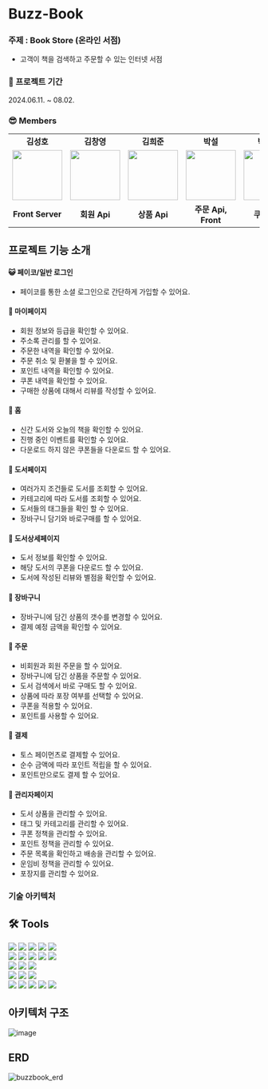 # Buzz-Book

### 주제 : Book Store (온라인 서점)

- 고객이 책을 검색하고 주문할 수 있는 인터넷 서점


### 📆 프로젝트 기간

2024.06.11. ~ 08.02.

### 😎 Members
<table>
   <tr>
    <td align="center"><b>김성호</b></td>
    <td align="center"><b>김창영</b></td>
    <td align="center"><b>김희준</b></td>
    <td align="center"><b>박설</b></td>
    <td align="center"><b>박희준</b></td>
    <td align="center"><b>임용범</b></td>
  </tr>
  <tr>
    <td align="center"><a href="https://github.com/Banana-Master"><img src="https://avatars.githubusercontent.com/u/120389368?v=4" width="100px" /></a></td>
    <td align="center"><a href="https://github.com/Heldennar"><img src="https://avatars.githubusercontent.com/u/37499129?v=4" width="100px" /></a></td>
    <td align="center"><a href="https://github.com/hubgood98"><img src="https://avatars.githubusercontent.com/u/127611039?v=4" width="100px" /></a></td>
    <td align="center"><a href="https://github.com/ParkSeolDev"><img src="https://avatars.githubusercontent.com/u/108073530?v=4" width="100px" /></a></td>
    <td align="center"><a href="https://github.com/qmzo553"><img src="https://avatars.githubusercontent.com/u/95726182?v=4" width="100px" /></a></td>
    <td align="center"><a href="https://github.com/s49e"><img src="https://avatars.githubusercontent.com/u/29580725?v=4" width="100px" /></a></td>
  </tr>
  <tr>
    <td align="center"><b>Front Server</b></td>
    <td align="center"><b>회원 Api</b></td>
    <td align="center"><b>상품 Api</b></td>
    <td align="center"><b>주문 Api, Front</b></td>
    <td align="center"><b>쿠폰 Api</b></td>
    <td align="center"><b>상품 Api</b></td>
  </tr>
</table>

## 프로젝트 기능 소개

#### 😺 페이코/일반 로그인
- 페이코를 통한 소셜 로그인으로 간단하게 가입할 수 있어요.

#### :pig: 마이페이지
- 회원 정보와 등급을 확인할 수 있어요.
- 주소록 관리를 할 수 있어요.
- 주문한 내역을 확인할 수 있어요.
- 주문 취소 및 환불을 할 수 있어요.
- 포인트 내역을 확인할 수 있어요.
- 쿠폰 내역을 확인할 수 있어요.
- 구매한 상품에 대해서 리뷰를 작성할 수 있어요.

#### :honeybee: 홈
- 신간 도서와 오늘의 책을 확인할 수 있어요.
- 진행 중인 이벤트를 확인할 수 있어요.
- 다운로드 하지 않은 쿠폰들을 다운로드 할 수 있어요.

#### :sheep: 도서페이지
- 여러가지 조건들로 도서를 조회할 수 있어요.
- 카테고리에 따라 도서를 조회할 수 있어요.
- 도서들의 태그들을 확인 할 수 있어요.
- 장바구니 담기와 바로구매를 할 수 있어요.

#### :monkey: 도서상세페이지
- 도서 정보를 확인할 수 있어요.
- 해당 도서의 쿠폰을 다운로드 할 수 있어요.
- 도서에 작성된 리뷰와 별점을 확인할 수 있어요.

#### :elephant: 장바구니
- 장바구니에 담긴 상품의 갯수를 변경할 수 있어요.
- 결제 예정 금액을 확인할 수 있어요.

#### :chicken: 주문
- 비회원과 회원 주문을 할 수 있어요.
- 장바구니에 담긴 상품을 주문할 수 있어요.
- 도서 검색에서 바로 구매도 할 수 있어요.
- 상품에 따라 포장 여부를 선택할 수 있어요.
- 쿠폰을 적용할 수 있어요.
- 포인트를 사용할 수 있어요.

#### :penguin: 결제
- 토스 페이먼츠로 결제할 수 있어요.
- 순수 금액에 따라 포인트 적립을 할 수 있어요.
- 포인트만으로도 결제 할 수 있어요.

#### :horse: 관리자페이지
- 도서 상품을 관리할 수 있어요.
- 태그 및 카테고리를 관리할 수 있어요.
- 쿠폰 정책을 관리할 수 있어요.
- 포인트 정책을 관리할 수 있어요.
- 주문 목록을 확인하고 배송을 관리할 수 있어요.
- 운임비 정책을 관리할 수 있어요.
- 포장지를 관리할 수 있어요.

### 기술 아키텍처

## 🛠 Tools
<p>
  <img src="https://img.shields.io/badge/html5-%23E34F26.svg?style=for-the-badge&logo=html5&logoColor=white">
  <img src="https://img.shields.io/badge/tailwindcss-%2338B2AC.svg?style=for-the-badge&logo=tailwind-css&logoColor=white">
  <img src="https://img.shields.io/badge/javascript-%23323330.svg?style=for-the-badge&logo=javascript&logoColor=%23F7DF1E">
  <img src="https://img.shields.io/badge/bootstrap5-%238511FA.svg?style=for-the-badge&logo=bootstrap&logoColor=white">
  <img src="https://img.shields.io/badge/Thymeleaf-%23005C0F.svg?style=for-the-badge&logo=Thymeleaf&logoColor=white">
  <br/>
  <img src="https://img.shields.io/badge/java-23ED8B00.svg?style=for-the-badge&logo=java&logoColor=white">
  <img src="https://img.shields.io/badge/spring%20boot-6DB33F?style=for-the-badge&logo=spring%20boot&logoColor=white">
  <img src="https://img.shields.io/badge/spring%20security-6DB33F?style=for-the-badge&logo=spring%20security&logoColor=white">
  <img src="https://img.shields.io/badge/JWT-black?style=for-the-badge&logo=JSON%20web%20tokens">
  <img src="https://img.shields.io/badge/Rabbitmq-FF6600?style=for-the-badge&logo=rabbitmq&logoColor=white">
  <br/>
  <img src="https://img.shields.io/badge/docker-2496ED?style=for-the-badge&logo=docker&logoColor=white">
  <img src="https://img.shields.io/badge/nginx-009639?style=for-the-badge&logo=nginx&logoColor=white">
  <img src="https://img.shields.io/badge/apache%20tomcat-F8DC75?style=for-the-badge&logo=apache%20tomcat&logoColor=white">
  <br/>
  <img src="https://img.shields.io/badge/redis-DC382D?style=for-the-badge&logo=redis&logoColor=white">
  <img src="https://img.shields.io/badge/mysql-4479A1?style=for-the-badge&logo=mysql&logoColor=white">
  <img src="https://img.shields.io/badge/elasticsearch-005571?style=for-the-badge&logo=elasticsearch&logoColor=white">
  <br/>
  <img src="https://img.shields.io/badge/IntelliJIDEA-000000?style=for-the-badge&logo=IntelliJIDEA&logoColor=white">
  <img src="https://img.shields.io/badge/github%20actions-2088FF?style=for-the-badge&logo=github%20actions&logoColor=white">
  <img src="https://img.shields.io/badge/swagger-85EA2D?style=for-the-badge&logo=swagger&logoColor=white">
  <img src="https://img.shields.io/badge/SonarQube-black?style=for-the-badge&logo=sonarqube&logoColor=4E9BCD">
  <img src="https://img.shields.io/badge/github%20actions-%232671E5.svg?style=for-the-badge&logo=githubactions&logoColor=white">
</p>

## 아키텍처 구조
![image](https://github.com/user-attachments/assets/9cddccbc-1d87-40eb-8558-858a99fb34aa)

## ERD
![buzzbook_erd](https://github.com/user-attachments/assets/b9111518-7125-4e2e-bbf1-606775310eb6)
